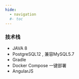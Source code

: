 ```yaml
---
hide:
  - navigation
  #- toc
---
```


### 技术栈

- JAVA 8
- PostgreSQL12 , 兼容MySQL5.7
- Gradle
- Docker Compose 一键部署
- AngularJS